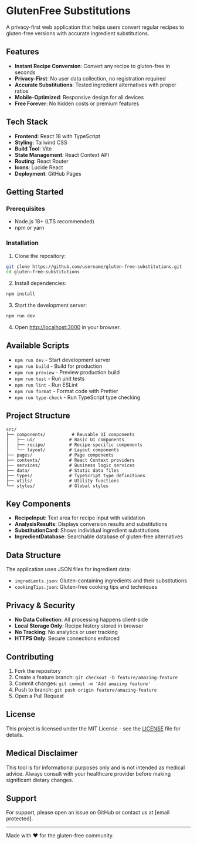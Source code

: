 # GlutenFree Substitutions

A privacy-first web application that helps users convert regular recipes to gluten-free versions with accurate ingredient substitutions.

## Features

- **Instant Recipe Conversion**: Convert any recipe to gluten-free in seconds
- **Privacy-First**: No user data collection, no registration required
- **Accurate Substitutions**: Tested ingredient alternatives with proper ratios
- **Mobile-Optimized**: Responsive design for all devices
- **Free Forever**: No hidden costs or premium features

## Tech Stack

- **Frontend**: React 18 with TypeScript
- **Styling**: Tailwind CSS
- **Build Tool**: Vite
- **State Management**: React Context API
- **Routing**: React Router
- **Icons**: Lucide React
- **Deployment**: GitHub Pages

## Getting Started

### Prerequisites

- Node.js 18+ (LTS recommended)
- npm or yarn

### Installation

1. Clone the repository:
```bash
git clone https://github.com/username/gluten-free-substitutions.git
cd gluten-free-substitutions
```

2. Install dependencies:
```bash
npm install
```

3. Start the development server:
```bash
npm run dev
```

4. Open [http://localhost:3000](http://localhost:3000) in your browser.

## Available Scripts

- `npm run dev` - Start development server
- `npm run build` - Build for production
- `npm run preview` - Preview production build
- `npm run test` - Run unit tests
- `npm run lint` - Run ESLint
- `npm run format` - Format code with Prettier
- `npm run type-check` - Run TypeScript type checking

## Project Structure

```
src/
├── components/          # Reusable UI components
│   ├── ui/             # Basic UI components
│   ├── recipe/         # Recipe-specific components
│   └── layout/         # Layout components
├── pages/              # Page components
├── contexts/           # React Context providers
├── services/           # Business logic services
├── data/               # Static data files
├── types/              # TypeScript type definitions
├── utils/              # Utility functions
└── styles/             # Global styles
```

## Key Components

- **RecipeInput**: Text area for recipe input with validation
- **AnalysisResults**: Displays conversion results and substitutions
- **SubstitutionCard**: Shows individual ingredient substitutions
- **IngredientDatabase**: Searchable database of gluten-free alternatives

## Data Structure

The application uses JSON files for ingredient data:

- `ingredients.json`: Gluten-containing ingredients and their substitutions
- `cookingTips.json`: Gluten-free cooking tips and techniques

## Privacy & Security

- **No Data Collection**: All processing happens client-side
- **Local Storage Only**: Recipe history stored in browser
- **No Tracking**: No analytics or user tracking
- **HTTPS Only**: Secure connections enforced

## Contributing

1. Fork the repository
2. Create a feature branch: `git checkout -b feature/amazing-feature`
3. Commit changes: `git commit -m 'Add amazing feature'`
4. Push to branch: `git push origin feature/amazing-feature`
5. Open a Pull Request

## License

This project is licensed under the MIT License - see the [LICENSE](LICENSE) file for details.

## Medical Disclaimer

This tool is for informational purposes only and is not intended as medical advice. Always consult with your healthcare provider before making significant dietary changes.

## Support

For support, please open an issue on GitHub or contact us at [email protected].

---

Made with ❤️ for the gluten-free community.